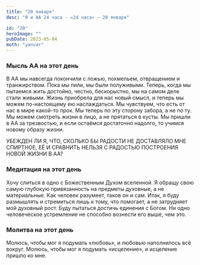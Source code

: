 ```yaml
---
title: "20 января"
desc: "Я и АА 24 часа - «24 часа» — 20 января"

id: "20"
heroImage: ""
pubDate: 2023-05-04
moth: "yanvar"
---
```


### Мысль АА на этот день

В АА мы навсегда покончили с ложью, похмельем, отвращением и транжирством.
Пока мы пили, мы были полуживыми. Теперь, когда мы пытаемся жить достойно,
честно, бескорыстно, мы на самом деле стали живыми. Жизнь приобрела для нас
новый смысл, и теперь мы можем по-настоящему ею наслаждаться. Мы чувствуем,
что есть от нас в мире какой-то прок. Мы теперь по эту сторону забора, а не по
ту. Мы можем смотреть жизни в лицо, а не прятаться в кусты. Мы пришли в АА за
трезвостью, и если остаёмся достаточно надолго, то учимся новому образу жизни.

УБЕЖДЕН ЛИ Я, ЧТО, СКОЛЬКО БЫ РАДОСТИ НЕ ДОСТАВЛЯЛО МНЕ СПИРТНОЕ, ЕЁ И
СРАВНИТЬ НЕЛЬЗЯ С РАДОСТЬЮ ПОСТРОЕНИЯ НОВОЙ ЖИЗНИ В АА?

### Медитация на этот день

Хочу слиться в одно с Божественным Духом вселенной. Я обращу свою самую
глубокую привязанность на предметы духовные, а не материальные. Как человек
разумеет, таков он и сам. Итак, я буду размышлять и стремиться лишь к тому,
что помогает, а не затрудняет мой духовный рост. Буду пытаться достичь
единения с Богом. Ни одно человеческое устремление не способно вознести его
выше, чем это.

### Молитва на этот день

Молюсь, чтобы мог я подумать «любовь», и любовью наполнилось всё вокруг.
Молюсь, чтобы мог я подумать «исцеление», и исцеление пришло ко мне.
